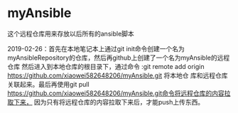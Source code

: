 # myAnsible
这个远程仓库用来存放以后所有的ansible脚本

2019-02-26：首先在本地笔记本上通过git init命令创建一个名为myAnsibleRepository的仓库，然后再github上创建了一个名为myAnsible的远程仓库
            然后进入到本地仓库的根目录下，通过命令 :git remote add origin https://github.com/xiaowei582648206/myAnsible.git 将本地仓
	    库和远程仓库关联起来。最后再使用git pull https://github.com/xiaowei582648206/myAnsible.git命令将远程仓库的内容拉取下来，
	    因为只有将远程仓库的内容拉取下来后，才能push上传东西。
